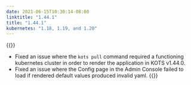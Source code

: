```yaml
---
date: 2021-06-15T10:30:14-08:00
linktitle: "1.44.1"
title: "1.44.1"
kubernetes: "1.18, 1.19, and 1.20"
---
```

  
{{<fixes>}}
* Fixed an issue where the `kots pull` command required a functioning kubernetes cluster in order to render the application in KOTS v1.44.0.
* Fixed an issue where the Config page in the Admin Console failed to load if rendered default values produced invalid yaml.
{{</fixes>}}
